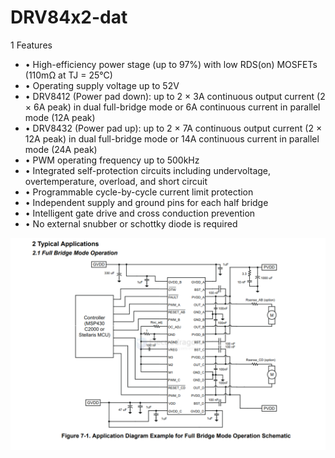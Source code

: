 
# DRV84x2-dat

1 Features

- • High-efficiency power stage (up to 97%) with low RDS(on) MOSFETs (110mΩ at TJ  = 25°C)
- • Operating supply voltage up to 52V
- • DRV8412 (Power pad down): up to 2 × 3A continuous output current (2 × 6A peak) in dual full-bridge mode or 6A continuous current in parallel mode (12A peak)
- • DRV8432 (Power pad up): up to 2 × 7A continuous output current (2 × 12A peak) in dual full-bridge mode or 14A continuous current in parallel mode (24A peak)
- • PWM operating frequency up to 500kHz
- • Integrated self-protection circuits including undervoltage, overtemperature, overload, and short circuit
- • Programmable cycle-by-cycle current limit protection
- • Independent supply and ground pins for each half bridge
- • Intelligent gate drive and cross conduction prevention
- • No external snubber or schottky diode is required

![](2025-06-03-01-13-31.png)